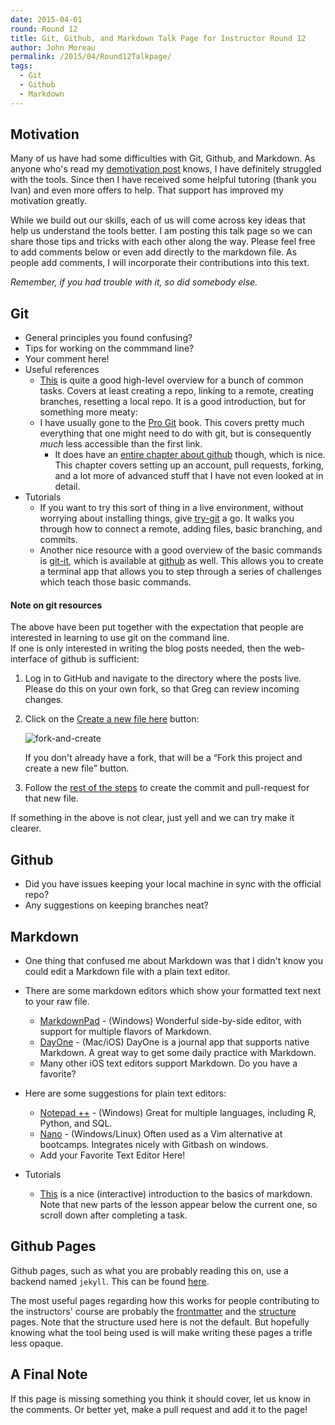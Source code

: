 ```yaml
---
date: 2015-04-01
round: Round 12
title: Git, Github, and Markdown Talk Page for Instructor Round 12
author: John Moreau
permalink: /2015/04/Round12Talkpage/
tags:
  - Git
  - Github
  - Markdown
---
```

## Motivation
Many of us have had some difficulties with Git, Github, and Markdown. As anyone who's read my [demotivation post](http://swcarpentry.github.io/training-course/2015/03/john-moreau-motivation/) knows, I have definitely struggled with the tools. Since then I have received some helpful tutoring (thank you Ivan) and even more offers to help. That support has improved my motivation greatly.

While we build out our skills, each of us will come across key ideas that help us understand the tools better. I am posting this talk page so we can share those tips and tricks with each other along the way. Please feel free to add comments below or even add directly to the markdown file. As people add comments, I will incorporate their contributions into this text.

*Remember, if you had trouble with it, so did somebody else.*

## Git

-   General principles you found confusing?
-   Tips for working on the commmand line?
-   Your comment here!
-   Useful references
    -   [This](https://rogerdudler.github.io/git-guide/) is quite a good
        high-level overview for a bunch of common tasks. Covers at least
        creating a repo, linking to a remote, creating branches, resetting a
        local repo. It is a good introduction, but for something more meaty:
    -   I have usually gone to the [Pro Git](http://git-scm.com/book/en/v2)
        book.
        This covers pretty much everything that one might need to do with git,
        but is consequently _much_ less accessible than the first link.
        -   It does have an [entire chapter about github](http://git-scm.com/book/en/v2/GitHub-Account-Setup-and-Configuration)
        though, which is nice. This chapter covers setting up an account, pull
        requests, forking, and a lot more of advanced stuff that I have not
        even looked at in detail.
-   Tutorials
    -   If you want to try this sort of thing in a live environment, without
        worrying about installing things, give [try-git](https://try.github.io/)
        a go. It walks you through how to connect a remote, adding files, basic
        branching, and commits.
    -   Another nice resource with a good overview of the basic commands is
        [git-it](http://jlord.us/git-it/), which is available at [github](https://github.com/jlord/git-it)
        as well. This allows you to create a terminal app that allows you to
        step through a series of challenges which teach those basic commands.

#### Note on git resources

The above have been put together with the expectation that people are interested
in learning to use git on the command line.  
If one is only interested in writing the blog posts needed, then the
web-interface of github is sufficient:

1. Log in to GitHub and navigate to the directory where the posts live.  
    Please do this on your own fork, so that Greg can review incoming changes.
2. Click on the [Create a new file here](https://help.github.com/articles/creating-new-files/) button:

    ![fork-and-create](https://cloud.githubusercontent.com/assets/209920/6977500/83b02104-d973-11e4-890e-6584eeccf159.png)

    If you don't already have a fork, that will be a “Fork this project and create a new file” button.

3. Follow the
[rest of the steps](https://help.github.com/articles/creating-new-files/)
to create the commit and pull-request for that new file.

If something in the above is not clear, just yell and we can try make it
clearer.

## Github

-   Did you have issues keeping your local machine in sync with the official repo?
-   Any suggestions on keeping branches neat?

## Markdown

-   One thing that confused me about Markdown was that I didn't know you could edit a Markdown file with a plain text editor.
-   There are some markdown editors which show your formatted text next to your raw file.
    -   [MarkdownPad](http://markdownpad.com/) - (Windows) Wonderful side-by-side editor, with support for multiple flavors of Markdown.
    -   [DayOne](http://dayoneapp.com/) - (Mac/iOS) DayOne is a journal app that supports native Markdown. A great way to get some daily practice with Markdown.
    -   Many other iOS text editors support Markdown. Do you have a favorite?
-   Here are some suggestions for plain text editors:
    -   [Notepad ++](http://notepad-plus-plus.org/) - (Windows) Great for multiple languages, including R, Python, and SQL.
    -   [Nano](http://www.nano-editor.org/download.php) - (Windows/Linux) Often used as a Vim alternative at bootcamps. Integrates nicely with Gitbash on windows.
    -   Add your Favorite Text Editor Here!

-  Tutorials
    -   [This](http://markdowntutorial.com/)
     is a nice (interactive) introduction to the basics of markdown.
     Note that new parts of the lesson appear below the current one, so scroll
     down after completing a task.

## Github Pages

Github pages, such as what you are probably reading this on, use a backend
named `jekyll`. This can be found [here](http://jekyllrb.com/).

The most useful pages regarding how this works for people contributing to the
instructors' course are probably the
 [frontmatter](http://jekyllrb.com/docs/frontmatter/) and the
 [structure](http://jekyllrb.com/docs/structure/) pages. Note that the
 structure used here is not the default. But hopefully knowing what the tool
 being used is will make writing these pages a trifle less opaque.

## A Final Note
If this page is missing something you think it should cover, let us know in the comments. Or better yet, make a pull request and add it to the page!
